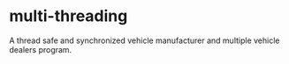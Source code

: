 # multi-threading
A thread safe and synchronized vehicle manufacturer and multiple vehicle dealers program.

